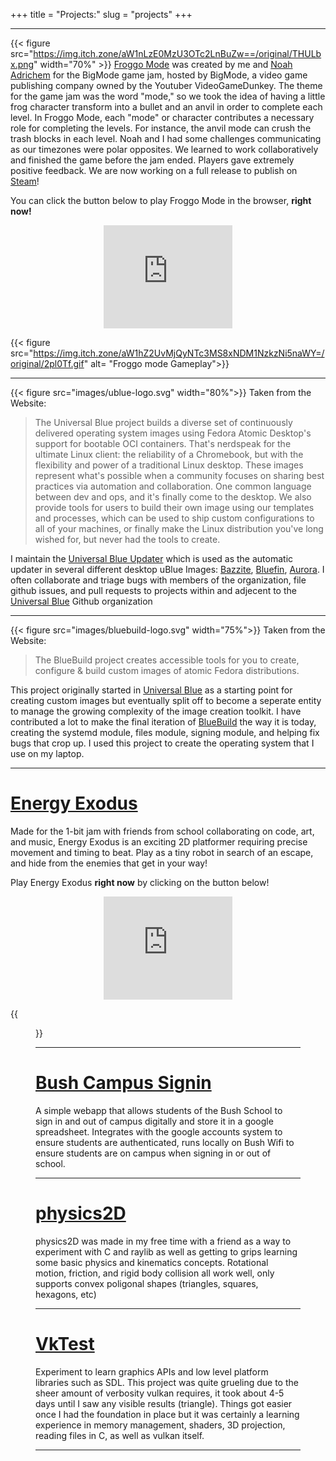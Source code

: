 +++
title = "Projects:"
slug = "projects"
+++

---
{{< figure src="https://img.itch.zone/aW1nLzE0MzU3OTc2LnBuZw==/original/THULbx.png" width="70%" >}}
[Froggo Mode](https://gerblesh.itch.io/froggo-mode) was created by me and [Noah Adrichem](https://tenseven.nl) for the BigMode game jam, hosted by BigMode, a video game publishing company owned by the Youtuber VideoGameDunkey. The theme for the game jam was the word "mode," so we took the idea of having a little frog character transform into a bullet and an anvil in order to complete each level. In Froggo Mode, each "mode" or character contributes a necessary role for completing the levels. For instance, the anvil mode can crush the trash blocks in each level. Noah and I had some challenges communicating as our timezones were polar opposites. We learned to work collaboratively and finished the game before the jam ended. Players gave extremely positive feedback. We are now working on a full release to publish on [Steam](https://store.steampowered.com)!

You can click the button below to play Froggo Mode in the browser, **right now!**

<div style="text-align: center;">
    <iframe frameborder="0" src="https://itch.io/embed/2425771?border_width=0&amp;dark=true" width="206" height="165">
        <a href="https://gerblesh.itch.io/froggo-mode">Froggo Mode by Gerblesh, tenseven</a>
    </iframe>
</div>

{{< figure src="https://img.itch.zone/aW1hZ2UvMjQyNTc3MS8xNDM1NzkzNi5naWY=/original/2pl0Tf.gif" alt= "Froggo mode Gameplay">}}

---

{{< figure src="images/ublue-logo.svg" width="80%">}}
Taken from the Website:
> The Universal Blue project builds a diverse set of continuously delivered operating system images using Fedora Atomic Desktop's support for bootable OCI containers. That's nerdspeak for the ultimate Linux client: the reliability of a Chromebook, but with the flexibility and power of a traditional Linux desktop.
> These images represent what's possible when a community focuses on sharing best practices via automation and collaboration. One common language between dev and ops, and it's finally come to the desktop.
> We also provide tools for users to build their own image using our templates and processes, which can be used to ship custom configurations to all of your machines, or finally make the Linux distribution you've long wished for, but never had the tools to create.

I maintain the [Universal Blue Updater](https://github.com/ublue-os/ublue-update) which is used as the automatic updater in several different desktop uBlue Images: [Bazzite](https://bazzite.gg), [Bluefin](https://projectbluefin.io/), [Aurora](https://getaurora.dev/). I often collaborate and triage bugs with members of the organization, file github issues, and pull requests to projects within and adjecent to the [Universal Blue](https://universal-blue.org) Github organization

---

{{< figure src="images/bluebuild-logo.svg" width="75%">}}
Taken from the Website:
> The BlueBuild project creates accessible tools for you to create, configure & build custom images of atomic Fedora distributions.

This project originally started in [Universal Blue](https://universal-blue.org) as a starting point for creating custom images but eventually split off to become a seperate entity to manage the growing complexity of the image creation toolkit. I have contributed a lot to make the final iteration of [BlueBuild](https://blue-build.org) the way it is today, creating the systemd module, files module, signing module, and helping fix bugs that crop up. I used this project to create the operating system that I use on my laptop.

---

# [Energy Exodus](https://gerblesh.itch.io/energy-exodus)

Made for the 1-bit jam with friends from school collaborating on code, art, and music, Energy Exodus is an exciting 2D platformer requiring precise movement and timing to beat. Play as a tiny robot in search of an escape, and hide from the enemies that get in your way!

Play Energy Exodus **right now** by clicking on the button below!

<div style="text-align: center;">
    <iframe frameborder="0" src="https://itch.io/embed/2373714?border_width=0&amp;dark=true" width="206" height="165"><a href="https://gerblesh.itch.io/energy-exodus">Energy Exodus by Gerblesh</a></iframe>
</div>

{{<figure src="https://img.itch.zone/aW1hZ2UvMjM3MzcxNC8xNDA1NzE3Ny5wbmc=/original/zlkWaY.png" width="50%" alt="Energy Exodus Screenshot">}}

---

# [Bush Campus Signin](https://github.com/gar354/bush-campus-signin)
A simple webapp that allows students of the Bush School to sign in and out of campus digitally and store it in a google spreadsheet. Integrates with the google accounts system to ensure students are authenticated, runs locally on Bush Wifi to ensure students are on campus when signing in or out of school.

---

# [physics2D](https://github.com/vincens2005/physics2d)
physics2D was made in my free time with a friend as a way to experiment with C and raylib as well as getting to grips learning some basic physics and kinematics concepts. Rotational motion, friction, and rigid body collision all work well, only supports convex poligonal shapes (triangles, squares, hexagons, etc)

---

# [VkTest](https://github.com/gerblesh/vktest)
Experiment to learn graphics APIs and low level platform libraries such as SDL. This project was quite grueling due to the sheer amount of verbosity vulkan requires, it took about 4-5 days until I saw any visible results (triangle). Things got easier once I had the foundation in place but it was certainly a learning experience in memory management, shaders, 3D projection, reading files in C, as well as vulkan itself.

---

